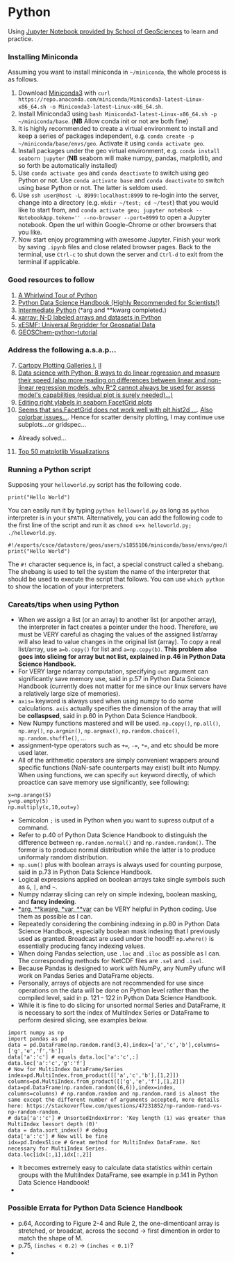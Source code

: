 # Python

Using [Jupyter Notebook provided by School of GeoSciences](https://www.geos.ed.ac.uk/notebook) to learn and practice.

### Installing Miniconda
Assuming you want to install miniconda in `~/miniconda`, the whole process is as follows.
1. Download [Miniconda3](https://repo.anaconda.com/miniconda/Miniconda3-latest-Linux-x86_64.sh) with `curl https://repo.anaconda.com/miniconda/Miniconda3-latest-Linux-x86_64.sh -o Miniconda3-latest-Linux-x86_64.sh`.
2. Install Miniconda3 using `bash Miniconda3-latest-Linux-x86_64.sh -p ~/miniconda/base`. (**NB** Allow conda init or not are both fine)
3. It is highly recommended to create a virtual environment to install and keep a series of packages independent, e.g. `conda create -p ~/miniconda/base/envs/geo`. Activate it using `conda activate geo`.
3. Install packages under the geo virtual environment, e.g. `conda install seaborn jupyter` (**NB** seaborn will make numpy, pandas, matplotlib, and so forth be automatically installed)
4. Use `conda activate geo` and `conda deactivate` to switch using geo Python or not. Use `conda activate base` and `conda deactivate` to switch using base Python or not. The latter is seldom used.
5. Use `ssh user@host -L 8999:localhost:8999` to re-login into the server, change into a directory (e.g. `mkdir ~/test; cd ~/test`) that you would like to start from, and `conda activate geo; jupyter notebook --NotebookApp.token='' --no-browser --port=8999` to open a Jupyter notebook. Open the url within Google-Chrome or other browsers that you like.
6. Now start enjoy programming with awesome Jupyter. Finish your work by saving `.ipynb` files and close related browser pages. Back to the terminal, use `Ctrl-c` to shut down the server and `Ctrl-d` to exit from the terminal if applicable.

### Good resources to follow
1. [A Whirlwind Tour of Python](https://jakevdp.github.io/WhirlwindTourOfPython/)
2. [Python Data Science Handbook (Highly Recommended for Scientists!)](https://jakevdp.github.io/PythonDataScienceHandbook/)
3. [Intermediate Python](https://book.pythontips.com/en/latest/#) (\*arg and \*\*kwarg completed.)
4. [xarray: N-D labeled arrays and datasets in Python](http://xarray.pydata.org/en/stable/index.html)
5. [xESMF: Universal Regridder for Geospatial Data](https://xesmf.readthedocs.io/en/latest/index.html)
6. [GEOSChem-python-tutorial](https://github.com/geoschem/GEOSChem-python-tutorial)


### Address the following a.s.a.p...
7. [Cartopy Plotting Galleries I](https://mp.weixin.qq.com/s/VLRAwsNNdX7Yvnxt-JVHFA), [II](https://stackoverflow.com/questions/55598249/showing-alaska-and-hawaii-in-cartopy-map)
8. [Data science with Python: 8 ways to do linear regression and measure their speed (also more reading on differences between linear and non-linear regression models, why R^2 cannot always be used for assess model's capabilities (residual plot is surely needed)...)](https://www.freecodecamp.org/news/data-science-with-python-8-ways-to-do-linear-regression-and-measure-their-speed-b5577d75f8b/)
9. [Editing right ylabels in seaborn FacetGrid plots](https://cduvallet.github.io/posts/2018/11/facetgrid-ylabel-access)
10. [Seems that sns.FacetGrid does not work well with plt.hist2d ...](https://github.com/mwaskom/seaborn/issues/321). [Also colorbar issues...](https://github.com/mwaskom/seaborn/issues/582). Hence for scatter density plotting, I may continue use subplots...or gridspec...
  - Already solved...
11. [Top 50 matplotlib Visualizations](https://www.machinelearningplus.com/plots/top-50-matplotlib-visualizations-the-master-plots-python/#45.-Calendar-Heat-Map)


### Running a Python script
Supposing your `helloworld.py` script has the following code.
```
print("Hello World")
```
You can easily run it by typing `python helloworld.py` as long as `python` interpreter is in your `$PATH`. Alternatively, you can add the following code to the first line of the script and run it as `chmod u+x helloworld.py; ./helloworld.py`.
```
#!/exports/csce/datastore/geos/users/s1855106/miniconda/base/envs/geo/bin/python
print("Hello World")
```
The `#!` character sequence is, in fact, a special construct called a shebang. The shebang is used to tell the system the name of the interpreter that should be used to execute the script that follows. You can use `which python` to show the location of your interpreters.

### Careats/tips when using Python
- When we assign a list (or an array) to another list (or anpother array), the interpreter in fact creates a pointer under the hood. Therefore, we must be VERY careful as chaging the values of the assigned list/array will also lead to value changes in the original list (array). To copy a real list/array, use `a=b.copy()` for list and `a=np.copy(b)`. **This problem also goes into slicing for array but not list, explained in p.46 in Python Data Science Handbook.**
- For VERY large ndarray computation, specifying `out` argument can significantly save memory use, said in p.57 in Python Data Science Handbook (currently does not matter for me since our linux servers have a relatively large size of memories).
- `axis=` keyword is always used when using numpy to do some calculations. `axis` actually specifies the dimension of the array that will be **collaspsed**, said in p.60 in Python Data Science Handbook.
- New Numpy functions mastered and will be used. `np.copy()`, `np.all()`, `np.any()`, `np.argmin()`, `np.argmax()`, `np.random.choice()`, `np.random.shuffle()`, ...
- assignment-type operators such as `+=`, `-=`, `*=`, and etc should be more used later.
- All of the arithmetic operators are simply convenient wrappers around specific functions (NaN-safe counterparts may exist) built into Numpy. When using functions, we can specify `out` keyword directly, of which proactice can save memory use significantly, see following:
```
x=np.arange(5)
y=np.empty(5)
np.multiply(x,10,out=y)
```
- Semicolon `;` is used in Python when you want to supress output of a command.
- Refer to p.40 of Python Data Science Handbook to distinguish the difference between `np.random.normal()` and `np.random.random()`. The former is to produce normal distribution while the latter is to produce uniformaly random distribution.
- `np.sum()` plus with boolean arrays is always used for counting purpose, said in p.73 in Python Data Science Handbook.
- Logical expressions applied on boolean arrays take single symbols such as `&`, `|`, and `~`.
- Numpy ndarray slicing can rely on simple indexing, boolean masking, and **fancy indexing**.
- [\*arg, \*\*kwarg, \*var, \*\*var](https://www.jianshu.com/p/be92113116c8) can be VERY helpful in Python coding. Use them as possible as I can.
- Repeatedly considering the combining indexing in p.80 in Python Data Science Handbook, especially boolean mask indexing that I previously used as granted. Broadcast are used under the hood!!! `np.where()` is essentially producing fancy indexing values.
- When doing Pandas selection, use `.loc` and `.iloc` as possible as I can. The corresponding methods for NetCDF files are `.sel` and `.isel`.
- Because Pandas is designed to work with NumPy, any NumPy ufunc will work on Pandas Series and DataFrame objects.
- Personally, arrays of objects are not recommended for use since operations on the data will be done on Python level rather than the compiled level, said in p. 121 - 122 in Python Data Science Handbook.
- While it is fine to do slicing for unsorted normal Series and DataFrame, it is necessary to sort the index of MultiIndex Series or DataFrame to perform desired slicing, see examples below.
```
import numpy as np
import pandas as pd
data = pd.DataFrame(np.random.rand(3,4),index=['a','c','b'],columns=['g','e','f','h'])
data['a':'c'] # equals data.loc['a':'c',:]
data.loc['a':'c','g':'f']
# Now for MultiIndex DataFrame/Series
index=pd.MultiIndex.from_product([['a','c','b'],[1,2]])
columns=pd.MultiIndex.from_product([['g','e','f'],[1,2]])
data=pd.DataFrame(np.random.random((6,6)),index=index, columns=columns) # np.random.random and np.random.rand is almost the same except the different number of arguments accepted, more details here: https://stackoverflow.com/questions/47231852/np-random-rand-vs-np-random-random.
# data['a':'c'] # UnsortedIndexError: 'Key length (1) was greater than MultiIndex lexsort depth (0)'
data = data.sort_index() # debug
data['a':'c'] # Now will be fine
idx=pd.IndexSlice # Great method for MultiIndex DataFrame. Not necessary for MultiIndex Series.
data.loc[idx[:,1],idx[:,2]]
```
- It becomes extremely easy to calculate data statistics within certain groups with the MultiIndex DataFrame, see example in p.141 in Python Data Science Handbook!
- 

### Possible Errata for Python Data Science Handbook
- p.64, According to Figure 2-4 and Rule 2, the one-dimentioanl array is stretched, or broadcat, across the second -> first dimention in order to match the shape of M.
- p.75, `(inches < 0.2)` -> `(inches < 0.1)`?
- 
